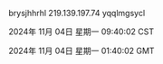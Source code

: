 brysjhhrhl 219.139.197.74 yqqlmgsycl

2024年 11月 04日 星期一 09:40:02 CST

2024年 11月 04日 星期一 01:40:02 GMT

